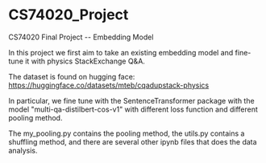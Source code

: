 # CS74020_Project
CS74020 Final Project -- Embedding Model

In this project we first aim to take an existing embedding model and fine-tune it with physics StackExchange Q&A.

The dataset is found on hugging face: https://huggingface.co/datasets/mteb/cqadupstack-physics

In particular, we fine tune with the SentenceTransformer package with the model "multi-qa-distilbert-cos-v1" with different loss function and different pooling method.

The my_pooling.py contains the pooling method, the utils.py contains a shuffling method, and there are several other ipynb files that does the data analysis.
